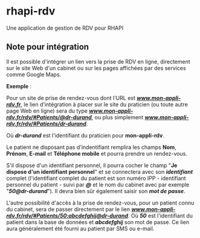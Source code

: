 # rhapi-rdv
Une application de gestion de RDV pour RHAPI

## Note pour intégration

Il est possible d'intégrer un lien vers la prise de RDV en ligne, directement sur le site Web d'un cabinet ou sur les pages affichées par des services comme Google Maps.

**Exemple** : 

Pour un site de prise de rendez-vous dont l'URL est _**www.mon-appli-rdv.fr**_, le lien d'intégration à placer sur le site du praticien (ou toute autre page Web en ligne) sera du type _**www.mon-appli-rdv.fr/rdv/#Patients/@dr-durand**_, ou plus simplement _**www.mon-appli-rdv.fr/rdv/#Patients/dr-durand**_.

Où **_dr-durand_** est l'identifiant du praticien pour **mon-appli-rdv**.

Le patient ne disposant pas d'indentifiant remplira les champs **Nom**, **Prénom**, **E-mail** et **Téléphone mobile** et pourra prendre un rendez-vous.

S'il dispose d'un identifiant personnel, il pourra cocher le champ "**Je dispose d'un identifiant personnel**" et se connectera avec son **_identifiant_** complet (l'identifiant complet du patient est son numéro IPP - identifiant personnel du patient - suivi par **_@_** et le nom du cabinet avec par exemple "**_50@dr-durand_**"). Il devra bien sûr également saisir son **_mot de passe_**.

L'autre possibilité d'accès à la prise de rendez-vous, pour un patient connu du cabinet, sera de passer directement par le lien **_www.mon-appli-rdv.fr/rdv/#Patients/50:abcdefghij@dr-durand_**. Où **_50_** est l'identifiant du patient dans la base de données et **_abcdefghij_** son mot de passe. Ce lien aura généralement été fourni au patient par SMS ou e-mail.
